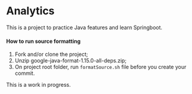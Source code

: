 # Analytics

This is a project to practice Java features and learn Springboot.

#### How to run source formatting
1. Fork and/or clone the project;
2. Unzip google-java-format-1.15.0-all-deps.zip;
3. On project root folder, run `formatSource.sh` file before you create your commit.

This is a work in progress.